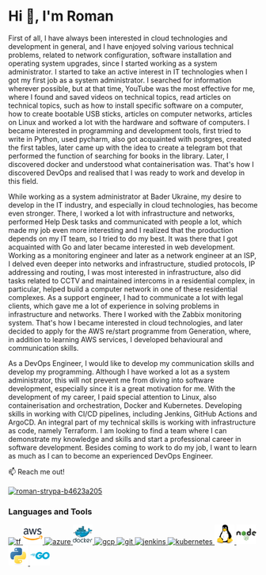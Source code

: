 # Hi 👋, I'm Roman</h1>
<p>
First of all, I have always been interested in cloud technologies and development in general, and I have enjoyed solving various technical problems, related to network configuration, software installation and operating system upgrades, since I started working as a system administrator. I started to take an active interest in IT technologies when I got my first job as a system administrator. I searched for information wherever possible, but at that time, YouTube was the most effective for me, where I found and saved videos on technical topics, read articles on technical topics, such as how to install specific software on a computer, how to create bootable USB sticks, articles on computer networks, articles on Linux and worked a lot with the hardware and software of computers. I became interested in programming and development tools, first tried to write in Python, used pycharm, also got acquainted with postgres, created the first tables, later came up with the idea to create a telegram bot that performed the function of searching for books in the library. Later, I discovered docker and understood what containerisation was. That's how I discovered DevOps and realised that I was ready to work and develop in this field.
</p>
<p>
While working as a system administrator at Bader Ukraine, my desire to develop in the IT industry, and especially in cloud technologies, has become even stronger. There, I worked a lot with infrastructure and networks, performed Help Desk tasks and communicated with people a lot, which made my job even more interesting and I realized that the production depends on my IT team, so I tried to do my best. It was there that I got acquainted with Go and later became interested in web development. Working as a monitoring engineer and later as a network engineer at an ISP, I delved even deeper into networks and infrastructure, studied protocols, IP addressing and routing, I was most interested in infrastructure, also did tasks related to CCTV and maintained intercoms in a residential complex, in particular, helped build a computer network in one of these residential complexes. As a support engineer, I had to communicate a lot with legal clients, which gave me a lot of experience in solving problems in infrastructure and networks. There I worked with the Zabbix monitoring system. That's how I became interested in cloud technologies, and later decided to apply for the AWS re/start programme from Generation, where, in addition to learning AWS services, I developed behavioural and communication skills.
</p>
<p>
As a DevOps Engineer, I would like to develop my communication skills and develop my programming. Although I have worked a lot as a system administrator, this will not prevent me from diving into software development, especially since it is a great motivation for me. With the development of my career, I paid special attention to Linux, also containerisation and orchestration, Docker and Kubernetes. Developing skills in working with CI/CD pipelines, including Jenkins, GitHub Actions and ArgoCD. An integral part of my technical skills is working with infrastructure as code, namely Terraform. I am looking to find a team where I can demonstrate my knowledge and skills and start a professional career in software development. Besides coming to work to do my job, I want to learn as much as I can to become an experienced DevOps Engineer.
</p>
</h3>

📫 Reach me out!

<p align="left">
<a href="https://linkedin.com/in/roman-strypa-b4623a205" target="blank"><img align="center" src="https://raw.githubusercontent.com/rahuldkjain/github-profile-readme-generator/master/src/images/icons/Social/linked-in-alt.svg" alt="roman-strypa-b4623a205" height="30" width="40" /></a>
</p>

### Languages and Tools
<p align="left">
  <a href="https://www.terraform.io/" target="_blank" rel="noreferrer">
    <img src="https://www.vectorlogo.zone/logos/terraformio/terraformio-icon.svg" alt="tf" width="40" height="40"/>
  </a>
  <a href="https://aws.amazon.com" target="_blank" rel="noreferrer">
    <img src="https://raw.githubusercontent.com/devicons/devicon/master/icons/amazonwebservices/amazonwebservices-original-wordmark.svg" alt="aws" width="40" height="40"/>
  </a>
  <a href="https://azure.microsoft.com/en-in/" target="_blank" rel="noreferrer">
    <img src="https://www.vectorlogo.zone/logos/microsoft_azure/microsoft_azure-icon.svg" alt="azure" width="40" height="40"/>
  </a>
  <a href="https://www.docker.com/" target="_blank" rel="noreferrer">
    <img src="https://raw.githubusercontent.com/devicons/devicon/master/icons/docker/docker-original-wordmark.svg" alt="docker" width="40" height="40"/>
  </a>
  <a href="https://cloud.google.com" target="_blank" rel="noreferrer">
    <img src="https://www.vectorlogo.zone/logos/google_cloud/google_cloud-icon.svg" alt="gcp" width="40" height="40"/>
  </a>
  <a href="https://git-scm.com/" target="_blank" rel="noreferrer">
    <img src="https://www.vectorlogo.zone/logos/git-scm/git-scm-icon.svg" alt="git" width="40" height="40"/>
  </a>
  <a href="https://www.jenkins.io" target="_blank" rel="noreferrer">
    <img src="https://www.vectorlogo.zone/logos/jenkins/jenkins-icon.svg" alt="jenkins" width="40" height="40"/>
  </a>
  <a href="https://kubernetes.io" target="_blank" rel="noreferrer">
    <img src="https://www.vectorlogo.zone/logos/kubernetes/kubernetes-icon.svg" alt="kubernetes" width="40" height="40"/>
  </a>
  <a href="https://www.linux.org/" target="_blank" rel="noreferrer">
    <img src="https://raw.githubusercontent.com/devicons/devicon/master/icons/linux/linux-original.svg" alt="linux" width="40" height="40"/>
  </a>
  <a href="https://nodejs.org" target="_blank" rel="noreferrer">
    <img src="https://raw.githubusercontent.com/devicons/devicon/master/icons/nodejs/nodejs-original-wordmark.svg" alt="nodejs" width="40" height="40"/>
  </a>
  <a href="https://www.python.org" target="_blank" rel="noreferrer">
    <img src="https://raw.githubusercontent.com/devicons/devicon/master/icons/python/python-original.svg" alt="python" width="40" height="40"/>
  </a>
  <a href="https://www.go.dev" target="_blank" rel="noreferrer">
    <img src="https://raw.githubusercontent.com/devicons/devicon/master/icons/go/go-original-wordmark.svg" alt="golang" width="40" height="40"/>
  </a>
</p>

